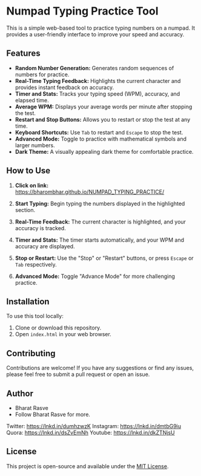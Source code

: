 # Numpad Typing Practice Tool

This is a simple web-based tool to practice typing numbers on a numpad. It provides a user-friendly interface to improve your speed and accuracy.

## Features

- **Random Number Generation:** Generates random sequences of numbers for practice.
- **Real-Time Typing Feedback:** Highlights the current character and provides instant feedback on accuracy.
- **Timer and Stats:** Tracks your typing speed (WPM), accuracy, and elapsed time.
- **Average WPM:** Displays your average words per minute after stopping the test.
- **Restart and Stop Buttons:** Allows you to restart or stop the test at any time.
- **Keyboard Shortcuts:** Use `Tab` to restart and `Escape` to stop the test.
- **Advanced Mode:** Toggle to practice with mathematical symbols and larger numbers.
- **Dark Theme:** A visually appealing dark theme for comfortable practice.

## How to Use

1. **Click on link:** https://bharombhar.github.io/NUMPAD_TYPING_PRACTICE/

2. **Start Typing:** Begin typing the numbers displayed in the highlighted section.
3. **Real-Time Feedback:** The current character is highlighted, and your accuracy is tracked.
4. **Timer and Stats:** The timer starts automatically, and your WPM and accuracy are displayed.
5. **Stop or Restart:** Use the "Stop" or "Restart" buttons, or press `Escape` or `Tab` respectively.
6. **Advanced Mode:** Toggle "Advance Mode" for more challenging practice.

## Installation

To use this tool locally:

1. Clone or download this repository.
2. Open `index.html` in your web browser.

## Contributing

Contributions are welcome! If you have any suggestions or find any issues, please feel free to submit a pull request or open an issue.

## Author

- Bharat Rasve
- Follow Bharat Rasve for more.

Twitter: https://lnkd.in/dumhzwzK
Instagram: https://lnkd.in/dmtbG9iu
Quora: https://lnkd.in/dsZvEmNh
Youtube: https://lnkd.in/dkZTNjsU


## License

This project is open-source and available under the [MIT License](LICENSE).
